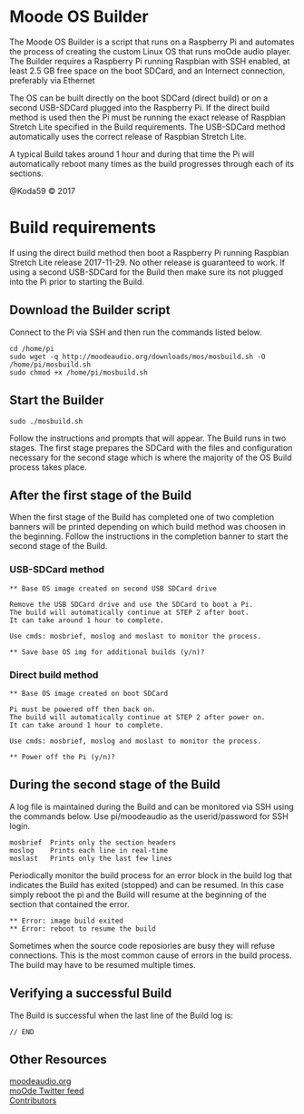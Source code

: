 # Moode OS Builder

The Moode OS Builder is a script that runs on a Raspberry Pi and automates the process of creating the custom Linux OS that runs moOde audio player. The Builder requires a Raspberry Pi running Raspbian with SSH enabled, at least 2.5 GB free space on the boot SDCard, and an Internect connection, preferably via Ethernet

The OS can be built directly on the boot SDCard (direct build) or on a second USB-SDCard plugged into the Raspberry Pi. If the direct build method is used then the Pi must be running the exact release of Raspbian Stretch Lite specified in the Build requirements. The USB-SDCard method automatically uses the correct release of Raspbian Stretch Lite.

A typical Build takes around 1 hour and during that time the Pi will automatically reboot many times as the build progresses through each of its sections. 

@Koda59 © 2017

# Build requirements

If using the direct build method then boot a Raspberry Pi running Raspbian Stretch Lite release 2017-11-29. No other release is guaranteed to work. If using a second USB-SDCard for the Build then make sure its not plugged into the Pi prior to starting the Build.

## Download the Builder script

Connect to the Pi via SSH and then run the commands listed below.
```
cd /home/pi
sudo wget -q http://moodeaudio.org/downloads/mos/mosbuild.sh -O /home/pi/mosbuild.sh
sudo chmod +x /home/pi/mosbuild.sh
```
## Start the Builder
```
sudo ./mosbuild.sh
```
Follow the instructions and prompts that will appear. The Build runs in two stages. The first stage prepares the SDCard with the files and configuration necessary for the second stage which is where the majority of the OS Build process takes place.

## After the first stage of the Build

When the first stage of the Build has completed one of two completion banners will be printed depending on which build method was choosen in the beginning. Follow the instructions in the completion banner to start the second stage of the Build.

### USB-SDCard method
```
** Base OS image created on second USB SDCard drive

Remove the USB SDCard drive and use the SDCard to boot a Pi.
The build will automatically continue at STEP 2 after boot.
It can take around 1 hour to complete.

Use cmds: mosbrief, moslog and moslast to monitor the process.

** Save base OS img for additional builds (y/n)? 
```
### Direct build method
```
** Base OS image created on boot SDCard

Pi must be powered off then back on.
The build will automatically continue at STEP 2 after power on.
It can take around 1 hour to complete.

Use cmds: mosbrief, moslog and moslast to monitor the process.

** Power off the Pi (y/n)? 
```
## During the second stage of the Build

A log file is maintained during the Build and can be monitored via SSH using the commands below. Use pi/moodeaudio as the userid/password for SSH login.
```
mosbrief  Prints only the section headers
moslog    Prints each line in real-time
moslast   Prints only the last few lines
```
Periodically monitor the build process for an error block in the build log that indicates the Build has exited (stopped) and can be resumed. In this case simply reboot the pi and the Build will resume at the beginning of the section that contained the error. 
```
** Error: image build exited
** Error: reboot to resume the build
```
Sometimes when the source code reposiories are busy they will refuse connections. This is the most common cause of errors in the build process. The build may have to be resumed multiple times.

## Verifying a successful Build

The Build is successful when the last line of the Build log is:
```
// END
```
## Other Resources
[moodeaudio.org](http://moodeaudio.org)\
[moOde Twitter feed](http://twitter.com/MoodeAudio)\
[Contributors](https://github.com/moode-player/moode/blob/master/www/CONTRIBS.html)
